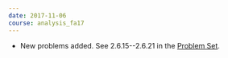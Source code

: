 ```yaml
---
date: 2017-11-06
course: analysis_fa17
---
```


- New problems added. See 2.6.15--2.6.21 in the [Problem Set](http://ckottke.ncf.edu/analysis/script.pdf).

